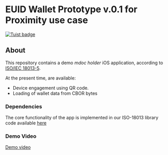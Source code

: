 # EUID Wallet Prototype v.0.1 for Proximity use case
[![Tuist badge](https://img.shields.io/badge/Powered%20by-Tuist-blue)](https://tuist.io)

## About

This repository contains a demo *mdoc holder* iOS application, according to [ISO/IEC 18013-5](https://www.iso.org/standard/69084.html).

At the present time, are available:

- Device engagement using QR code.
- Loading of wallet data from CBOR bytes

### Dependencies

The core functionality of the app is implemented in our ISO-18013 library code available [here](https://github.com/eu-digital-identity-wallet/eudi-lib-ios-iso18013-data-model.git)

### Demo Video

[Demo video](https://github.com/niscy-eudiw/eudi-app-ios-iso18013-holder/assets/4129573/a4d76882-93b7-4d08-b374-80f2777cb45b)

